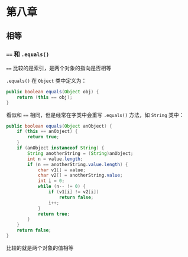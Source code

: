 # 第八章

## 相等

### `==` 和 `.equals()`

`==` 比较的是索引，是两个对象的指向是否相等

`.equals()` 在 `Object` 类中定义为：

```java
public boolean equals(Object obj) {
    return (this == obj);
}
```

看似和 `==` 相同，但是经常在字类中会重写 `.equals()` 方法，如 `String` 类中：

```java
public boolean equals(Object anObject) {
    if (this == anObject) {
        return true;
    }
    if (anObject instanceof String) {
        String anotherString = (String)anObject;
        int n = value.length;
        if (n == anotherString.value.length) {
            char v1[] = value;
            char v2[] = anotherString.value;
            int i = 0;
            while (n-- != 0) {
                if (v1[i] != v2[i])
                    return false;
                i++;
            }
            return true;
        }
    }
    return false;
}
```

比较的就是两个对象的值相等